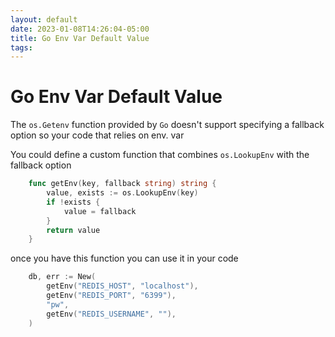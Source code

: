 ```yaml
---
layout: default
date: 2023-01-08T14:26:04-05:00
title: Go Env Var Default Value
tags: 
---
```


# Go Env Var Default Value

The `os.Getenv` function provided by `Go` doesn't support specifying a fallback option so your code that relies on env. var 

You could define a custom function that combines `os.LookupEnv` with the fallback option

```go
    func getEnv(key, fallback string) string {
        value, exists := os.LookupEnv(key)
        if !exists {
            value = fallback
        }
        return value
    }
```

once you have this function you can use it in your code

```go
    db, err := New(
		getEnv("REDIS_HOST", "localhost"),
		getEnv("REDIS_PORT", "6399"),
		"pw",
		getEnv("REDIS_USERNAME", ""),
	)
```